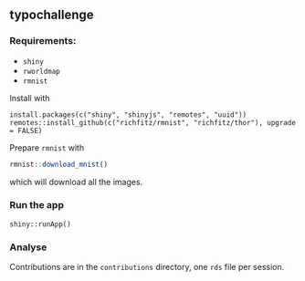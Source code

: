 ## typochallenge

### Requirements:

* `shiny`
* `rworldmap`
* `rmnist`

Install with

```
install.packages(c("shiny", "shinyjs", "remotes", "uuid"))
remotes::install_github(c("richfitz/rmnist", "richfitz/thor"), upgrade = FALSE)
```

Prepare `rmnist` with

```r
rmnist::download_mnist()
```

which will download all the images.

### Run the app

```
shiny::runApp()
```

### Analyse

Contributions are in the `contributions` directory, one `rds` file per session.
